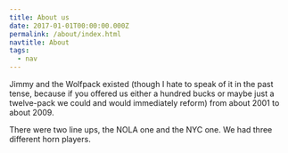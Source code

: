 ```yaml
---
title: About us
date: 2017-01-01T00:00:00.000Z
permalink: /about/index.html
navtitle: About
tags:
  - nav
---
```


Jimmy and the Wolfpack existed (though I hate to speak of it in the past tense, because if you offered us either a hundred bucks or maybe just a twelve-pack we could and would immediately reform) from about 2001 to about 2009.

There were two line ups, the NOLA one and the NYC one. We had three different horn players. 